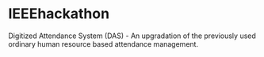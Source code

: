 # IEEEhackathon
Digitized Attendance System (DAS) -  An upgradation of the previously used ordinary human resource based attendance management.
